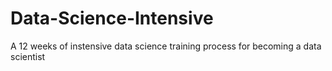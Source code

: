 # Data-Science-Intensive
A 12 weeks of instensive data science training process for becoming a data scientist
